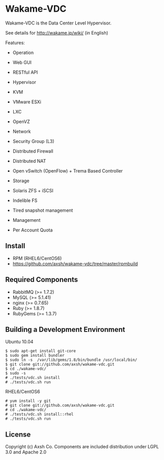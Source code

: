 Wakame-VDC
============

Wakame-VDC is the Data Center Level Hypervisor.

See details for http://wakame.jp/wiki/ (in English)

Features:

* Operation
 * Web GUI
 * RESTful API

* Hypervisor
 * KVM
 * VMware ESXi
 * LXC
 * OpenVZ

* Network
 * Security Group (L3)
 * Distributed Firewall
 * Distributed NAT
 * Open vSwitch (OpenFlow) + Trema Based Controller

* Storage
 * Solaris ZFS + iSCSI
 * Indelible FS
 * Tired snapshot management

* Management
 * Per Account Quota

Install
-------

* RPM (RHEL6/CentOS6)
 * https://github.com/axsh/wakame-vdc/tree/master/rpmbuild

Required Components
--------------------

* RabbitMQ (>= 1.7.2)
* MySQL (>= 5.1.41)
* nginx (>= 0.7.65)
* Ruby (>= 1.8.7)
* RubyGems (>= 1.3.7)


Building a Development Environment
----------------------------------

Ubuntu 10.04

    $ sudo apt-get install git-core
    $ sudo gem install bundler
    $ sudo ln -s  /var/lib/gems/1.8/bin/bundle /usr/local/bin/
    $ git clone git://github.com/axsh/wakame-vdc.git
    $ cd ./wakame-vdc/
    $ sudo -s
    # ./tests/vdc.sh install
    # ./tests/vdc.sh run

RHEL6/CentOS6

    # yum install -y git
    # git clone git://github.com/axsh/wakame-vdc.git
    # cd ./wakame-vdc/
    # ./tests/vdc.sh install::rhel
    # ./tests/vdc.sh run


License
---------

Copyright (c) Axsh Co.
Components are included distribution under LGPL 3.0 and Apache 2.0
